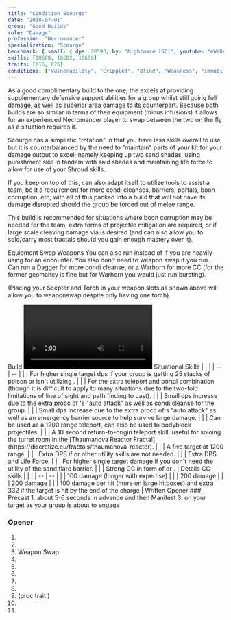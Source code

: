 ```yaml
---
title: "Condition Scourge"
date: "2018-07-01"
group: "Good Builds"
role: "Damage"
profession: "Necromancer"
specialization: "Scourge"
benchmark: { small: { dps: 28593, by: "Nightmare [SC]", youtube: "eWKDAG1gXnM"}}
skills: [10689, 10602, 10606]
traits: [816, 875]
conditions: ["Vulnerability", "Crippled", "Blind", "Weakness", "Immobile"]
---
```


As a good complimentary build to the <Specialization name="reaper" prefix="Condition"/> one, the <Specialization name="Scourge" prefix="Condition"/> excels at providing supplementary defensive support abilities for a group whilst still going full damage, as well as superior area damage to its <Specialization name="reaper" prefix="Condition"/> counterpart. Because both builds are so similar in terms of their equipment (minus infusions) it allows for an experienced Necromancer player to swap between the two on the fly as a situation requires it. 

Scourge has a simplistic "rotation" in that you have less skills overall to use, but it is counterbalanced by the need to "maintain" parts of your kit for your damage output to excel; namely keeping up two sand shades, using punishment skill in tandem with said shades and maintaining life force to allow for use of your Shroud skills.

If you keep on top of this, <Specialization name="Scourge" prefix="Condition"/> can also adapt itself to utilize tools to assist a team, be it a requirement for more condi cleanses, barriers, portals, boon corruption, etc; with all of this packed into a build that will not have its damage disrupted should the group be forced out of melee range.

This build is recommended for situations where boon corruption may be needed for the team, extra forms of projectile mitigation are required, or if large scale cleaving damage via <Skill id="10606"/> is desired (and can also allow you to solo/carry most fractals should you gain enough mastery over it).

<Divider>
Equipment
</Divider>

<Grid>
<Column>
<Armor helmId="75770" helmRuneId="83502" helmRuneCount="6" helmAffix="Viper" helmRune="Renegade" shouldersId="73225" shouldersRuneId="83502" shouldersRuneCount="6" shouldersAffix="Viper" shouldersRune="Renegade" coatId="71436" coatRuneId="83502" coatRuneCount="6" coatAffix="Viper" coatRune="Renegade" glovesId="73852" glovesRuneId="83502" glovesRuneCount="6" glovesAffix="Viper" glovesRune="Renegade" leggingsId="75378" leggingsRuneId="83502" leggingsRuneCount="6" leggingsAffix="Viper" leggingsRune="Renegade" bootsId="74264" bootsRuneId="83502" bootsRuneCount="6" bootsAffix="Viper" bootsRune="Renegade"/>
</Column>

<Column>
<Weapons weapon1MainId="76688" weapon1MainSigil1Id="44950" weapon1MainType="Scepter" weapon1MainAffix="Viper" weapon1MainSigil1="Malice" weapon2OffId="76271" weapon2OffSigilId="24605" weapon2OffType="Torch" weapon2OffAffix="Viper" weapon2OffSigil="Geomancy"/>

</Column>

<Column>
<Trinkets backItemId="79830" backItemStatId="1113" backItemAffix="Viper" accessory1Id="80002" accessory1StatId="1113" accessory1Affix="Viper" accessory2Id="79745" accessory2StatId="1113" accessory2Affix="Viper" amuletId="79980" amuletStatId="1113" amuletAffix="Viper" ring1Id="80793" ring1StatId="1113" ring1Affix="Viper" ring2Id="79710" ring2StatId="1113" ring2Affix="Viper"/>

<Consumables foodId="84550" utilityId="77567" infusionId="37130"/>
</Column>
<Card>
<CardHeader>
Swap Weapons
</CardHeader>
<CardContent>
You can also run <Item id="44944"/> instead of <Item id="24605"/> if you are heavily using <Skill id="10606"/> for an encounter. You also don't need to weapon swap if you run <Item id="44944"/>. Can run a Dagger for more condi cleanse, or a Warhorn for more CC (for the former geomancy is fine but for Warhorn you would just run bursting). 

(Placing your Scepter and Torch in your weapon slots as shown above will allow you to weaponswap despite only having one torch).
</CardContent>
</Card>
</Grid>

<Divider>
Build
</Divider>

<Grid>
<Column width="9">
<Traits traits1Id="39" traits1="Curses" traits1Selected="815,816,801" traits2Id="50" traits2="Soul Reaping" traits2Selected="875,861,905" traits3Id="60" traits3="Scourge" traits3Selected="2074,2067,2164"/>
<Skills utilitySkill1="43148" utilitySkill2="10689" utilitySkill3="10544" utilitySkill4="10606" utilitySkill5="10549"/>
<Video videoId="eWKDAG1gXnM" videoTitle="28.6 DPS by Nightmare [SC]"/>
</Column>
<Column>


<Card>
<CardHeader>
Situational Skills
</CardHeader>
<CardContent>
| | |
| -- | -- |
| <Skill id="40274" size="big" text="false"/> | For higher single target dps if your group is getting 25 stacks of poison or isn't utilizing <Skill id="10606"/>. |
| <Skill id="42917" size="big" text="false"/> | For the extra teleport and portal combination (though it is difficult to apply to many situations due to the two-fold limitations of line of sight and path finding to cast). |
| <Skill id="40813" size="big" text="false"/> | Small dps increase due to the extra procc of <Skill id="44946"/>'s "auto attack" as well as condi cleanse for the group. |
| <Skill id="43448" size="big" text="false"/> | Small dps increase due to the extra procc of <Skill id="44946"/>s "auto attack" as well as an emergency barrier source to help survive large damage. |
| <Skill id="10543" size="big" text="false"/> | Can be used as a 1200 range teleport, can also be used to bodyblock projectiles. |
| <Skill id="10685" size="big" text="false"/> | A 10 second return-to-origin teleport skill, useful for soloing the turret room in the [Thaumanova Reactor Fractal](https://discretize.eu/fractals/thaumanova-reactor). |
| <Skill id="10620" size="big" text="false"/> | A five target <Control name="pull"/> at 1200 range. |
| <Skill id="10533" size="big" text="false"/> | Extra DPS if <Skill id="10606"/> or other utility skills are not needed. |
| <Skill id="10589" size="big" text="false"/> | Extra DPS and Life Force. |
| <Skill id="10547" size="big" text="false"/> | For higher single target damage if you don't need the utility of the sand flare barrier. |
| <Skill id="10646" size="big" text="false"/> | Strong CC in form of <Control name="knockdown"/> or <Control name="launch"/>. |
</CardContent>
</Card>
</Column>
</Grid>

<Divider>
Details
</Divider>

<Grid>
<Column width="9">
<Card>
<CardHeader>
CC skills
</CardHeader>
<CardContent>
| | |
| -- | -- |
| <Skill id="44428"/> | 100 damage (longer with expertise) |
| <Skill id="44296"/> | 200 damage |
| <Skill id="10556"/> | 200 damage |
| <Skill id="10647"/> | 100 damage per hit (more on large hitboxes) and extra 332 if the target is hit by the end of the charge |
</CardContent>
</Card>
</Column>

<Column>
<Card>
<CardHeader>
Written Opener
</CardHeader>
<CardContent>
### Precast
1. <Skill id="43148"/> about 5-6 seconds in advance and then Manifest
3. <Skill id="44946"/> on your target as your group is about to engage

### Opener

1. <Skill id="40274"/>
2. <Skill id="44946"/>
3. Weapon Swap
4. <Skill id="45846"/>
5. <Skill id="10544"/>
6. <Skill id="44296"/>
7. <Skill id="10549"/>
8. <Skill id="10544"/>
9. <Skill id="44663"/> (proc trait <Trait id="2013" text="false"/>)
10. <Skill id="10709"/>
11. <Skill id="10532"/>
</CardContent>
</Card>


</Column>
</Grid>
